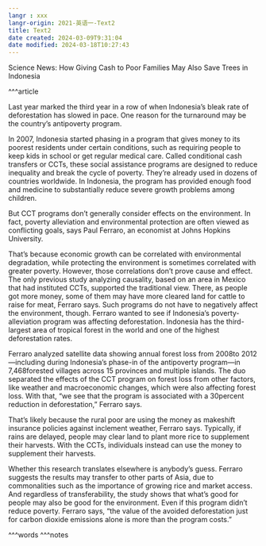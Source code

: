 ```yaml
---
langr : xxx
langr-origin: 2021-英语一-Text2
title: Text2
date created: 2024-03-09T9:31:04
date modified: 2024-03-18T10:27:43
---
```


Science News: How Giving Cash to Poor Families May Also Save Trees in Indonesia

^^^article

Last year marked the third year in a row of when Indonesia’s bleak rate of deforestation has slowed in pace. One reason for the turnaround may be the country’s antipoverty program.

In 2007, Indonesia started phasing in a program that gives money to its poorest residents under certain conditions, such as requiring people to keep kids in school or get regular medical care. Called conditional cash transfers or CCTs, these social assistance programs are designed to reduce inequality and break the cycle of poverty. They’re already used in dozens of countries worldwide. In Indonesia, the program has provided enough food and medicine to substantially reduce severe growth problems among children.

But CCT programs don’t generally consider effects on the environment. In fact, poverty alleviation and environmental protection are often viewed as conflicting goals, says Paul Ferraro, an economist at Johns Hopkins University.

That’s because economic growth can be correlated with environmental degradation, while protecting the environment is sometimes correlated with greater poverty. However, those correlations don’t prove cause and effect. The only previous study analyzing causality, based on an area in Mexico that had instituted CCTs, supported the traditional view. There, as people got more money, some of them may have more cleared land for cattle to raise for meat, Ferraro says. Such programs do not have to negatively affect the environment, though. Ferraro wanted to see if Indonesia’s poverty-alleviation program was affecting deforestation. Indonesia has the third-largest area of tropical forest in the world and one of the highest deforestation rates.

Ferraro analyzed satellite data showing annual forest loss from 2008to 2012—including during Indonesia’s phase-in of the antipoverty program—in 7,468forested villages across 15 provinces and multiple islands. The duo separated the effects of the CCT program on forest loss from other factors, like weather and macroeconomic changes, which were also affecting forest loss. With that, “we see that the program is associated with a 30percent reduction in deforestation,” Ferraro says.

That’s likely because the rural poor are using the money as makeshift insurance policies against inclement weather, Ferraro says. Typically, if rains are delayed, people may clear land to plant more rice to supplement their harvests. With the CCTs, individuals instead can use the money to supplement their harvests.

Whether this research translates elsewhere is anybody’s guess. Ferraro suggests the results may transfer to other parts of Asia, due to commonalities such as the importance of growing rice and market access. And regardless of transferability, the study shows that what’s good for people may also be good for the environment. Even if this program didn’t reduce poverty. Ferraro says, “the value of the avoided deforestation just for carbon dioxide emissions alone is more than the program costs.”



^^^words
^^^notes

